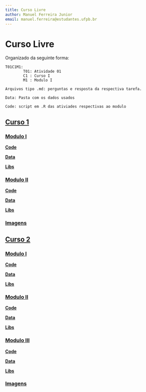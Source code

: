 ```yaml
---
title: Curso Livre
author: Manuel Ferreira Junior
email: manuel.ferreira@estudantes.ufpb.br
---
```

# Curso Livre
Organizado da seguinte forma:

~~~
T01C1M1:
        T01: Atividade 01
        C1 : Curso I
        M1 : Modulo I

Arquivos tipo .md: perguntas e resposta da respectiva tarefa.

Data: Pasta com os dados usados

Code: script em .R das ativiades respectivas ao modulo
~~~

## [Curso 1](https://github.com/Manuelfjr/CursoLivre/tree/master/Curso01)

### [Modulo I](https://github.com/Manuelfjr/CursoLivre/tree/master/Curso01/Modulo%20I)
**[Code](https://github.com/Manuelfjr/CursoLivre/tree/master/Curso01/Modulo%20I/code)**

**[Data](https://github.com/Manuelfjr/CursoLivre/tree/master/Curso01/Modulo%20I/data)**

**[Libs](https://github.com/Manuelfjr/CursoLivre/tree/master/Curso01/Modulo%20I/libs)**

### [Modulo II](https://github.com/Manuelfjr/CursoLivre/tree/master/Curso01/Modulo%20II)
**[Code](https://github.com/Manuelfjr/CursoLivre/tree/master/Curso01/Modulo%20II/code)**

**[Data](https://github.com/Manuelfjr/CursoLivre/tree/master/Curso01/Modulo%20II/data)**

**[Libs](https://github.com/Manuelfjr/CursoLivre/tree/master/Curso01/Modulo%20II/libs)**

### [Imagens](https://github.com/Manuelfjr/CursoLivre/tree/master/Curso01/imagens)

## [Curso 2](https://github.com/Manuelfjr/CursoLivre/tree/master/Curso02)

### [Modulo I](https://github.com/Manuelfjr/CursoLivre/tree/master/Curso02/Modulo%20I)
**[Code](https://github.com/Manuelfjr/CursoLivre/tree/master/Curso02/Modulo%20I/code)**

**[Data](https://github.com/Manuelfjr/CursoLivre/tree/master/Curso02/Modulo%20I/data)**

**[Libs](https://github.com/Manuelfjr/CursoLivre/tree/master/Curso02/Modulo%20I/libs)**

### [Modulo II](https://github.com/Manuelfjr/CursoLivre/tree/master/Curso02/Modulo%20II)
**[Code](https://github.com/Manuelfjr/CursoLivre/tree/master/Curso02/Modulo%20II/code)**

**[Data](https://github.com/Manuelfjr/CursoLivre/tree/master/Curso02/Modulo%20II/data)**

**[Libs](https://github.com/Manuelfjr/CursoLivre/tree/master/Curso02/Modulo%20II/libs)**

### [Modulo III](https://github.com/Manuelfjr/CursoLivre/tree/master/Curso02/Modulo%20III)
**[Code](https://github.com/Manuelfjr/CursoLivre/tree/master/Curso02/Modulo%20III/code)**

**[Data](https://github.com/Manuelfjr/CursoLivre/tree/master/Curso02/Modulo%20III/data)**

**[Libs](https://github.com/Manuelfjr/CursoLivre/tree/master/Curso02/Modulo%20III/libs)**

### [Imagens](https://github.com/Manuelfjr/CursoLivre/tree/master/Curso02/imagens)